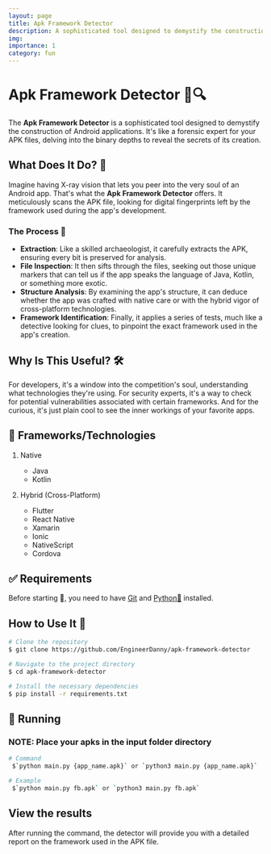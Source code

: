 ```yaml
---
layout: page
title: Apk Framework Detector
description: A sophisticated tool designed to demystify the construction of Android applications.
img:
importance: 1
category: fun
---
```


# Apk Framework Detector 🚀🔍

The **Apk Framework Detector** is a sophisticated tool designed to demystify the construction of Android applications. 
It's like a forensic expert for your APK files, delving into the binary depths to reveal the secrets of its creation.

## What Does It Do? 🤔

Imagine having X-ray vision that lets you peer into the very soul of an Android app. 
That's what the **Apk Framework Detector** offers. 
It meticulously scans the APK file, looking for digital fingerprints left by the framework used during the app's development.

### The Process 🔄

- **Extraction**: Like a skilled archaeologist, it carefully extracts the APK, ensuring every bit is preserved for analysis.
- **File Inspection**: It then sifts through the files, seeking out those unique markers that can tell us if the app speaks the language of Java, Kotlin, or something more exotic.
- **Structure Analysis**: By examining the app's structure, it can deduce whether the app was crafted with native care or with the hybrid vigor of cross-platform technologies.
- **Framework Identification**: Finally, it applies a series of tests, much like a detective looking for clues, to pinpoint the exact framework used in the app's creation.

## Why Is This Useful? 🛠️

For developers, it's a window into the competition's soul, understanding what technologies they're using. 
For security experts, it's a way to check for potential vulnerabilities associated with certain frameworks. 
And for the curious, it's just plain cool to see the inner workings of your favorite apps.


## :rainbow: Frameworks/Technologies
1. Native
   - Java
   - Kotlin

2. Hybrid (Cross-Platform)
   - Flutter
   - React Native
   - Xamarin
   - Ionic
   - NativeScript
   - Cordova


## :white_check_mark: Requirements

Before starting :checkered_flag:, you need to have [Git](https://git-scm.com) and [Python🐍](https://www.python.org) installed.


## How to Use It 📖

```bash
# Clone the repository
$ git clone https://github.com/EngineerDanny/apk-framework-detector

# Navigate to the project directory
$ cd apk-framework-detector

# Install the necessary dependencies
$ pip install -r requirements.txt

```


## :rocket: Running

### NOTE: Place your apks in the input folder directory

```bash
# Command
 $`python main.py {app_name.apk}` or `python3 main.py {app_name.apk}`

# Example
 $`python main.py fb.apk` or `python3 main.py fb.apk`
```

## View the results

After running the command, the detector will provide you with a detailed report on the framework used in the APK file.
